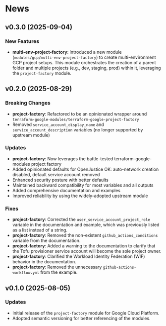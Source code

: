 # News

## v0.3.0 (2025-09-04)

### New Features
- **multi-env-project-factory**: Introduced a new module (`modules/gcp/multi-env-project-factory`) to create multi-environment GCP project setups. This module orchestrates the creation of a parent folder and multiple projects (e.g., dev, staging, prod) within it, leveraging the `project-factory` module.


## v0.2.0 (2025-08-29)

### Breaking Changes
- **project-factory**: Refactored to be an opinionated wrapper around `terraform-google-modules/terraform-google-project-factory`
- Removed `service_account_display_name` and `service_account_description` variables (no longer supported by upstream module)

### Updates
- **project-factory**: Now leverages the battle-tested terraform-google-modules project factory
- Added opinionated defaults for OpenJustice OK: auto-network creation disabled, default service account removed
- Enhanced security posture with better defaults
- Maintained backward compatibility for most variables and all outputs
- Added comprehensive documentation and examples
- Improved reliability by using the widely-adopted upstream module

### Fixes
- **project-factory**: Corrected the `user_service_account_project_role` variable in the documentation and example, which was previously listed as a list instead of a string.
- **project-factory**: Removed the non-existent `github_actions_conditions` variable from the documentation.
- **project-factory**: Added a warning to the documentation to clarify that the Tofu provisioner service account will become the sole project owner.
- **project-factory**: Clarified the Workload Identity Federation (WIF) behavior in the documentation.
- **project-factory**: Removed the unnecessary `github-actions-workflow.yml` from the example.


## v0.1.0 (2025-08-05)

### Updates
- Initial release of the `project-factory` module for Google Cloud Platform.
- Adopted semantic versioning for better referencing of the modules.
